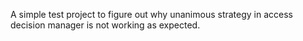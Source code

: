 A simple test project to figure out why unanimous strategy in access decision manager is not working as expected.
